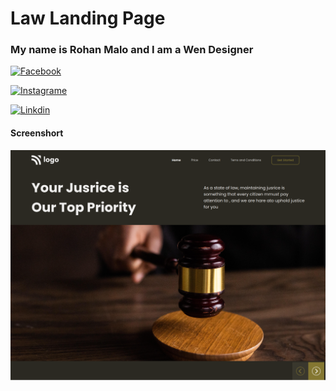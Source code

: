 

# Law Landing Page


### My name is **Rohan Malo** and I am a Wen **Designer**
[![ Facebook ](https://img.shields.io/badge/Reach%20me-Facebook-blue)](https://www.facebook.com)

[![ Instagrame ](https://img.shields.io/badge/Reach%20me-instagrame-important)](https://www.instagram.com/code.rohan127/)

[![ Linkdin ](https://img.shields.io/badge/Reach%20me-Linkdin-blue)](https://www.linkedin.com/in/rohan-malo-1bb400184/)




#### Screenshort

!['site Image'](./project_build.png 'full Image')